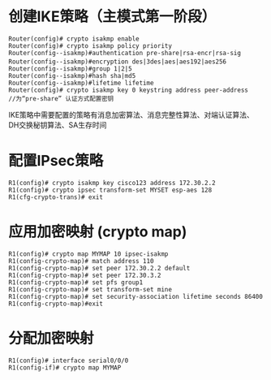 # 创建IKE策略（主模式第一阶段）
```
Router(config)# crypto isakmp enable  
Router(config)# crypto isakmp policy priority  
Router(config--isakmp)#authentication pre-share|rsa-encr|rsa-sig   
Router(config--isakmp)#encryption des|3des|aes|aes192|aes256　
Router(config--isakmp)#group 1|2|5
Router(config--isakmp)#hash sha|md5   
Router(config--isakmp)#lifetime lifetime    
Router(config)# crypto isakmp key 0 keystring address peer-address   //为“pre-share” 认证方式配置密钥 

```
IKE策略中需要配置的策略有消息加密算法、消息完整性算法、对端认证算法、DH交换秘钥算法、SA生存时间
# 配置IPsec策略
```
R1(config)# crypto isakmp key cisco123 address 172.30.2.2
R1(config)# crypto ipsec transform-set MYSET esp-aes 128
R1(cfg-crypto-trans)# exit
```  
# 应用加密映射 (crypto map)
```
R1(config)# crypto map MYMAP 10 ipsec-isakmp
R1(config-crypto-map)# match address 110
R1(config-crypto-map)# set peer 172.30.2.2 default
R1(config-crypto-map)# set peer 172.30.3.2
R1(config-crypto-map)# set pfs group1
R1(config-crypto-map)# set transform-set mine
R1(config-crypto-map)# set security-association lifetime seconds 86400
R1(config-crypto-map)#exit
```  
# 分配加密映射  
```
R1(config)# interface serial0/0/0
R1(config-if)# crypto map MYMAP
```

```{.python .input}

```
